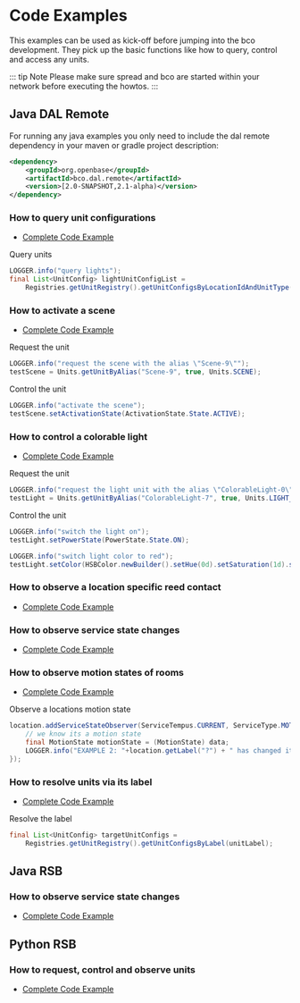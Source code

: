 # Code Examples

This examples can be used as kick-off before jumping into the bco development. They pick up the basic functions like how to query, control and access any units.

::: tip Note
Please make sure spread and bco are started within your network before executing the howtos.
:::

## Java DAL Remote

For running any java examples you only need to include the dal remote dependency in your maven or gradle project description:

```xml
<dependency>
    <groupId>org.openbase</groupId>
    <artifactId>bco.dal.remote</artifactId>
    <version>[2.0-SNAPSHOT,2.1-alpha)</version>
</dependency>
```

### How to query unit configurations
* [Complete Code Example](https://github.com/openbase/bco.dal/blob/master/example/src/main/java/org/openbase/bco/dal/example/HowToQueryUnits.java)

Query units
```java
LOGGER.info("query lights");
final List<UnitConfig> lightUnitConfigList =
    Registries.getUnitRegistry().getUnitConfigsByLocationIdAndUnitType(locationId, unitType);
```

### How to activate a scene
* [Complete Code Example](https://github.com/openbase/bco.dal/blob/master/example/src/main/java/org/openbase/bco/dal/example/HowToActivateASceneViaDAL.java)

Request the unit
```java
LOGGER.info("request the scene with the alias \"Scene-9\"");
testScene = Units.getUnitByAlias("Scene-9", true, Units.SCENE);
```
Control the unit
```java
LOGGER.info("activate the scene");
testScene.setActivationState(ActivationState.State.ACTIVE);
```

### How to control a colorable light
* [Complete Code Example](https://github.com/openbase/bco.dal/blob/master/example/src/main/java/org/openbase/bco/dal/example/HowToControlAColorableLightUnitViaDAL.java)

Request the unit
```java
LOGGER.info("request the light unit with the alias \"ColorableLight-0\"");
testLight = Units.getUnitByAlias("ColorableLight-7", true, Units.LIGHT_COLORABLE);
```
Control the unit
```java
LOGGER.info("switch the light on");
testLight.setPowerState(PowerState.State.ON);

LOGGER.info("switch light color to red");
testLight.setColor(HSBColor.newBuilder().setHue(0d).setSaturation(1d).setBrightness(1d).build());
```

### How to observe a location specific reed contact
* [Complete Code Example](https://github.com/openbase/bco.dal/blob/master/example/src/main/java/org/openbase/bco/dal/example/HowToObserveLocationSpecificReedContactsViaDAL.java)

### How to observe service state changes
* [Complete Code Example](https://github.com/openbase/bco.dal/blob/master/example/src/main/java/org/openbase/bco/dal/example/HowToObserveServiceStateChangesViaDAL.java)

### How to observe motion states of rooms
* [Complete Code Example](https://github.com/openbase/bco.dal/blob/master/example/src/main/java/org/openbase/bco/dal/example/HowToObserveMotionStatesOfAllRooms.java)

Observe a locations motion state
```java
location.addServiceStateObserver(ServiceTempus.CURRENT, ServiceType.MOTION_STATE_SERVICE, (source, data) -> {
    // we know its a motion state
    final MotionState motionState = (MotionState) data;
    LOGGER.info("EXAMPLE 2: "+location.getLabel("?") + " has changed its motion state to " + motionState.getValue().name());
});
```

### How to resolve units via its label
* [Complete Code Example](https://github.com/openbase/bco.dal/blob/master/example/src/main/java/org/openbase/bco/dal/example/HowToResolveUnitsViaItsLabelForVerbalInteraction.java)

Resolve the label
```java
final List<UnitConfig> targetUnitConfigs =
    Registries.getUnitRegistry().getUnitConfigsByLabel(unitLabel);
```


## Java RSB

### How to observe service state changes
* [Complete Code Example](https://github.com/openbase/bco.dal/blob/master/example/src/main/java/org/openbase/bco/dal/example/HowToObserveServiceStateChangesViaRSB.java)

## Python RSB

### How to request, control and observe units
* [Complete Code Example](https://github.com/openbase/bco.dal/blob/master/example/src/main/python/org/openbase/bco/dal/example/HowToGivePowerConsumptionColorFeedbackViaRSB.py)
